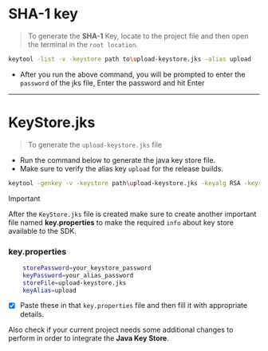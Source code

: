 # SHA-1 key
>To generate the **SHA-1** Key, locate to the project file and then open the terminal in the ```root location```.

```zsh
keytool -list -v -keystore path to\upload-keystore.jks -alias upload
```
- After you run the above command, you will be prompted to enter the ```password``` of the jks file, Enter the password and hit Enter
---
# KeyStore.jks
>To generate the ```upload-keystore.jks``` file
- Run the command below to generate the java key store file.
- Make sure to verify the alias key ```upload``` for the release builds.
  

```zsh
keytool -genkey -v -keystore path\upload-keystore.jks -keyalg RSA -keysize 2048 -validity 10000 -alias upload
```
>[!IMPORTANT]
>After the ```KeyStore.jks``` file is created make sure to create another important file named **key.properties** to make the required `info` about key store available to the SDK.

### key.properties
```zsh
    storePassword=your_keystore_password
    keyPassword=your_alias_password
    storeFile=upload-keystore.jks
    keyAlias=upload
```

- [x] Paste these in that `key.properties` file and then fill it with appropriate details.

Also check if your current project needs some additional changes to perform in order to integrate the **Java Key Store**.
